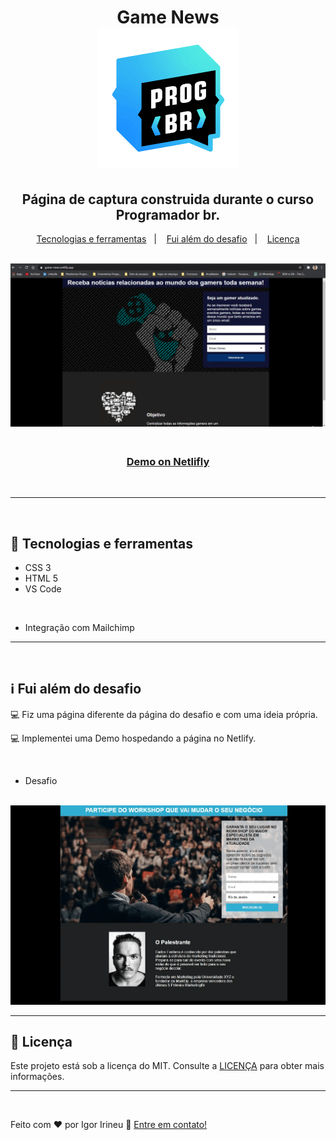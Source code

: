 <h1 align="center">
<strong> Game News </strong>

<br>
<a href="https://programadorbr.com/">
<img alt="Logo do curso Progbr" src="./github/Logoprogbr.png">
</a></h1>

<h2 align="center"> Página de captura construida durante o curso Programador br.</h2>

<p align="center">
  <a href="#rocket-Tecnologias e ferramentas">Tecnologias e ferramentas</a>&nbsp;&nbsp;&nbsp;|&nbsp;&nbsp;&nbsp;
  <a href="#information_source-fui-alem-do-desafio">Fui além do desafio</a>&nbsp;&nbsp;&nbsp;|&nbsp;&nbsp;&nbsp;
  <a href="#memo-licença">Licença</a>
</p>

<br>

<img alt="Gif da página" src="./github/Demo.gif">
<h3 align="center">
<br>
    <a href="https://game-news.netlify.app/" target="_blank"> <strong> Demo on Netlifly </strong> </a></h3>
<br>

<hr>

<br>

## :rocket: Tecnologias e ferramentas
- CSS 3
- HTML 5
- VS Code

<br>

- Integração com Mailchimp

<hr>

<br>

## :information_source: Fui além do desafio
💻 Fiz uma página diferente da página do desafio e com uma ideia própria.

💻 Implementei uma Demo hospedando a página no Netlify.

<br>

- Desafio 

<br> 

<img alt="imagem do desafio" src="./github/Imagedesafio.gif">

<hr>

## :memo: Licença
Este projeto está sob a licença do MIT. Consulte a [LICENÇA](https://github.com/igoririneu/pagina_de_captura_Game-News/blob/main/LICENSE) para obter mais informações.

<hr>

<br>

Feito com ♥ por Igor Irineu :wave: [Entre em contato!](https://www.linkedin.com/in/igoririneu/)



